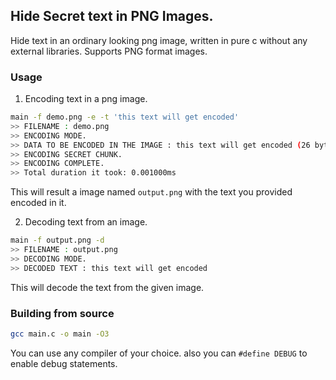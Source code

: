 <p align="center"><h2>Hide Secret text in PNG Images.</h2></p>


<p>
Hide text in an ordinary looking png image, written in pure c without any external libraries. Supports PNG format images.
</p>


<h3>Usage</h2>

1. Encoding text in a png image.
```sh
main -f demo.png -e -t 'this text will get encoded'
>> FILENAME : demo.png
>> ENCODING MODE.
>> DATA TO BE ENCODED IN THE IMAGE : this text will get encoded (26 bytes).
>> ENCODING SECRET CHUNK.
>> ENCODING COMPLETE.
>> Total duration it took: 0.001000ms
```

This will result a image named `output.png` with the text you provided encoded in it.


2. Decoding text from an image.
```sh
main -f output.png -d
>> FILENAME : output.png
>> DECODING MODE.
>> DECODED TEXT : this text will get encoded
```
This will decode the text from the given image.



<h3>Building from source</h3>

```sh
gcc main.c -o main -O3
```
You can use any compiler of your choice.
also you can `#define DEBUG` to enable debug statements.